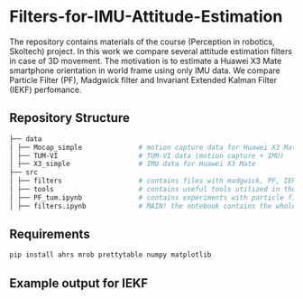 # Filters-for-IMU-Attitude-Estimation

The repository contains materials of the course (Perception in robotics, Skoltech) project. In this work we compare several attitude estimation filters in case of 3D movement. The motivation is to estimate a Huawei X3 Mate smartphone orientation in world frame using only IMU data. We compare Particle Filter (PF), Madgwick filter and Invariant Extended Kalman Filter (IEKF) perfomance. 

## Repository Structure
```bash
├── data
│ ├── Mocap_simple              # motion capture data for Huawei X3 Mate
│ ├── TUM-VI                    # TUM-VI data (motion capture + IMU)
│ ├── X3_simple                 # IMU data for Huawei X3 Mate
├── src
│ ├── filters                   # contains files with madgwick, PF, IEKF implementation
│ ├── tools                     # contains useful tools utilized in the project
│ ├── PF_tum.ipynb              # contains experiments with particle filter separately
│ ├── filters.ipynb             # MAIN! the notebook contains the whole pipeline - from data loading to performance evaluation
```

## Requirements

```bash
pip install ahrs mrob prettytable numpy matplotlib
```

## Example output for IEKF
